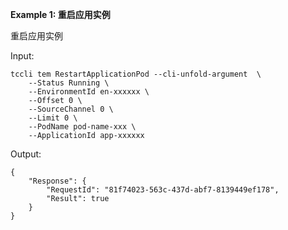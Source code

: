**Example 1: 重启应用实例**

重启应用实例

Input: 

```
tccli tem RestartApplicationPod --cli-unfold-argument  \
    --Status Running \
    --EnvironmentId en-xxxxxx \
    --Offset 0 \
    --SourceChannel 0 \
    --Limit 0 \
    --PodName pod-name-xxx \
    --ApplicationId app-xxxxxx
```

Output: 
```
{
    "Response": {
        "RequestId": "81f74023-563c-437d-abf7-8139449ef178",
        "Result": true
    }
}
```

